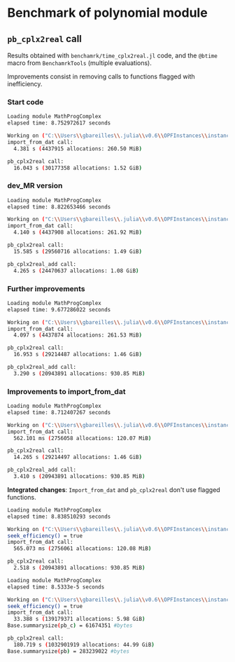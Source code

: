 # Benchmark of polynomial module

## `pb_cplx2real` call

Results obtained with `benchamrk/time_cplx2real.jl` code, and the `@btime` macro from `BenchamrkTools` (multiple evaluations).

Improvements consist in removing calls to functions flagged with inefficiency.

### Start code

```bash
Loading module MathProgComplex
elapsed time: 8.752972617 seconds

Working on ("C:\\Users\\gbareilles\\.julia\\v0.6\\OPFInstances\\instances\\data_Matpower\\matpower_QCQP", "case300.dat")
import_from_dat call:
  4.381 s (4437915 allocations: 260.50 MiB)

pb_cplx2real call:
  16.043 s (30177358 allocations: 1.52 GiB)
```

### dev_MR version

```bash
Loading module MathProgComplex
elapsed time: 8.822653466 seconds

Working on ("C:\\Users\\gbareilles\\.julia\\v0.6\\OPFInstances\\instances\\data_Matpower\\matpower_QCQP", "case300.dat")
import_from_dat call:
  4.140 s (4437908 allocations: 261.92 MiB)

pb_cplx2real call:
  15.585 s (29560716 allocations: 1.49 GiB)

pb_cplx2real_add call:
  4.265 s (24470637 allocations: 1.08 GiB)
```

### Further improvements

```bash
Loading module MathProgComplex
elapsed time: 9.677286022 seconds

Working on ("C:\\Users\\gbareilles\\.julia\\v0.6\\OPFInstances\\instances\\data_Matpower\\matpower_QCQP", "case300.dat")
import_from_dat call:
  4.097 s (4437874 allocations: 261.53 MiB)

pb_cplx2real call:
  16.953 s (29214487 allocations: 1.46 GiB)

pb_cplx2real_add call:
  3.290 s (20943891 allocations: 930.85 MiB)
```

### Improvements to import_from_dat

```bash
Loading module MathProgComplex
elapsed time: 8.712407267 seconds

Working on ("C:\\Users\\gbareilles\\.julia\\v0.6\\OPFInstances\\instances\\data_Matpower\\matpower_QCQP", "case300.dat")
import_from_dat call:
  562.101 ms (2756058 allocations: 120.07 MiB)

pb_cplx2real call:
  14.265 s (29214497 allocations: 1.46 GiB)

pb_cplx2real_add call:
  3.410 s (20943891 allocations: 930.85 MiB)
```

**Integrated changes**: `Import_from_dat` and `pb_cplx2real` don't use flagged functions.

```bash
Loading module MathProgComplex
elapsed time: 8.838510293 seconds

Working on ("C:\\Users\\gbareilles\\.julia\\v0.6\\OPFInstances\\instances\\data_Matpower\\matpower_QCQP", "case300.dat")
seek_efficiency() = true
import_from_dat call:
  565.073 ms (2756061 allocations: 120.08 MiB)

pb_cplx2real call:
  2.518 s (20943891 allocations: 930.85 MiB)
```

```bash
Loading module MathProgComplex
elapsed time: 8.5333e-5 seconds

Working on ("C:\\Users\\gbareilles\\.julia\\v0.6\\OPFInstances\\instances\\data_Matpower\\matpower_QCQP", "case13659pegase.dat")
seek_efficiency() = true
import_from_dat call:
  33.388 s (139179371 allocations: 5.98 GiB)
Base.summarysize(pb_c) = 61674351 #bytes

pb_cplx2real call:
  180.719 s (1032901919 allocations: 44.99 GiB)
Base.summarysize(pb) = 283239022 #bytes
```